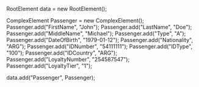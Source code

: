 RootElement data = new RootElement();


ComplexElement Passenger = new ComplexElement();
Passenger.add("FirstName", "John");
Passenger.add("LastName", "Doe");
Passenger.add("MiddleName", "Michael");
Passenger.add("Type", "A");
Passenger.add("DateOfBirth", "1979-01-12");
Passenger.add("Nationality", "ARG");
Passenger.add("IDNumber", "54111111");
Passenger.add("IDType", "100");
Passenger.add("IDCountry", "ARG");
Passenger.add("LoyaltyNumber", "254587547");
Passenger.add("LoyaltyTier", "1");

data.add("Passenger", Passenger);
